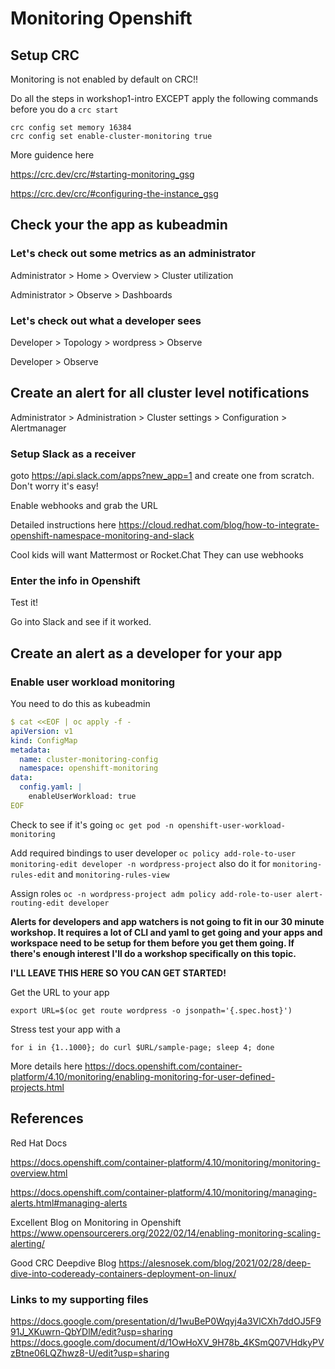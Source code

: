 # Monitoring Openshift
## Setup CRC
Monitoring is not enabled by default on CRC!!

Do all the steps in workshop1-intro EXCEPT apply the following commands before you do a ```crc start```
```
crc config set memory 16384
crc config set enable-cluster-monitoring true
```

More guidence here

https://crc.dev/crc/#starting-monitoring_gsg

https://crc.dev/crc/#configuring-the-instance_gsg

## Check your the app as kubeadmin
### Let's check out some metrics as an administrator

Administrator > Home > Overview > Cluster utilization

Administrator > Observe > Dashboards

### Let's check out what a developer sees 
Developer > Topology > wordpress > Observe

Developer > Observe

## Create an alert for all cluster level notifications
Administrator > Administration > Cluster settings > Configuration > Alertmanager 

### Setup Slack as a receiver
goto https://api.slack.com/apps?new_app=1 and create one from scratch. Don't worry it's easy!

Enable webhooks and grab the URL

Detailed instructions here https://cloud.redhat.com/blog/how-to-integrate-openshift-namespace-monitoring-and-slack

Cool kids will want Mattermost or Rocket.Chat
They can use webhooks
### Enter the info in Openshift
Test it!

Go into Slack and see if it worked.

## Create an alert as a developer for your app
### Enable user workload monitoring

You need to do this as kubeadmin

```yaml
$ cat <<EOF | oc apply -f -
apiVersion: v1
kind: ConfigMap
metadata:
  name: cluster-monitoring-config
  namespace: openshift-monitoring
data:
  config.yaml: |
    enableUserWorkload: true
EOF
```

Check to see if it's going 
```oc get pod -n openshift-user-workload-monitoring```

Add required bindings to user developer
```oc policy add-role-to-user monitoring-edit developer -n wordpress-project```
also do it for ```monitoring-rules-edit``` and ```monitoring-rules-view```

Assign roles
```oc -n wordpress-project adm policy add-role-to-user alert-routing-edit developer```


**Alerts for developers and app watchers is not going to fit in our 30 minute workshop. It requires a lot of CLI and yaml to get going and your apps and workspace need to be setup for them before you get them going. If there's enough interest I'll do a workshop specifically on this topic.**

**I'LL LEAVE THIS HERE SO YOU CAN GET STARTED!**

Get the URL to your app
```
export URL=$(oc get route wordpress -o jsonpath='{.spec.host}')
```

Stress test your app with a 
```
for i in {1..1000}; do curl $URL/sample-page; sleep 4; done
```

More details here https://docs.openshift.com/container-platform/4.10/monitoring/enabling-monitoring-for-user-defined-projects.html

## References
Red Hat Docs

https://docs.openshift.com/container-platform/4.10/monitoring/monitoring-overview.html

https://docs.openshift.com/container-platform/4.10/monitoring/managing-alerts.html#managing-alerts

Excellent Blog on Monitoring in Openshift https://www.opensourcerers.org/2022/02/14/enabling-monitoring-scaling-alerting/

Good CRC Deepdive Blog https://alesnosek.com/blog/2021/02/28/deep-dive-into-codeready-containers-deployment-on-linux/

### Links to my supporting files
https://docs.google.com/presentation/d/1wuBeP0Wqyj4a3VlCXh7ddOJ5F991J_XKuwrn-QbYDlM/edit?usp=sharing
https://docs.google.com/document/d/1OwHoXV_9H78b_4KSmQ07VHdkyPVzBtne06LQZhwz8-U/edit?usp=sharing

